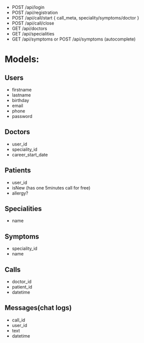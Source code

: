 * POST /api/login
* POST /api/registration
* POST /api/call/start { call_meta, speciality/symptoms/doctor }
* POST /api/call/close
* GET /api/doctors
* GET /api/specialities
* GET /api/symptoms
or POST /api/symptoms (autocomplete)


# Models: #

## Users ##
* firstname
* lastname
* birthday
* email
* phone
* password

## Doctors ##
* user_id
* speciality_id
* career_start_date

## Patients ##
* user_id
* isNew (has one 5minutes call for free)
* allergy?

## Specialities ##
* name

## Symptoms ##
* speciality_id
* name

## Calls ##
* doctor_id
* patient_id
* datetime

## Messages(chat logs) ## 
* call_id
* user_id
* text
* datetime